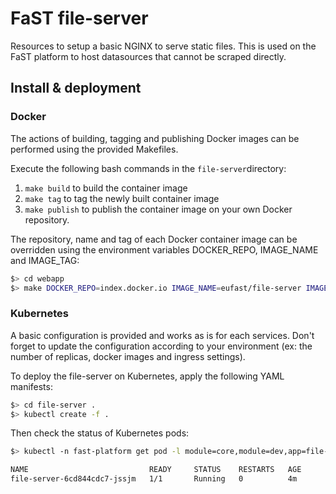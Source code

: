 # FaST file-server

Resources to setup a basic NGINX to serve static files. This is used on the FaST platform to host datasources that cannot be scraped directly.

## Install & deployment

### Docker

The actions of building, tagging and publishing Docker images can be performed using the provided Makefiles.

Execute the following bash commands in the ```file-server```directory:
1. ```make build``` to build the container image
2. ```make tag``` to tag the newly built container image
3. ```make publish``` to publish the container image on your own Docker repository.

The repository, name and tag of each Docker container image can be overridden using the environment variables DOCKER_REPO, IMAGE_NAME and IMAGE_TAG:
```bash
$> cd webapp
$> make DOCKER_REPO=index.docker.io IMAGE_NAME=eufast/file-server IMAGE_TAG=0.1.0 tag
```

### Kubernetes

A basic configuration is provided and works as is for each services. Don't forget to update the configuration according to your environment (ex: the number of replicas, docker images and ingress settings).

To deploy the file-server on Kubernetes, apply the following YAML manifests:

```bash
$> cd file-server .
$> kubectl create -f .
```

Then check the status of Kubernetes pods:

```bash
$> kubectl -n fast-platform get pod -l module=core,module=dev,app=file-server

NAME                           READY     STATUS    RESTARTS   AGE
file-server-6cd844cdc7-jssjm   1/1       Running   0          4m
```
